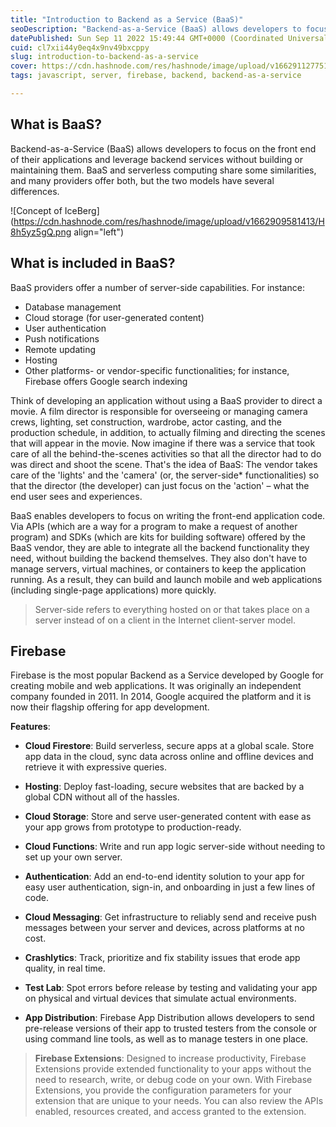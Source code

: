 ```yaml
---
title: "Introduction to Backend as a Service (BaaS)"
seoDescription: "Backend-as-a-Service (BaaS) allows developers to focus on the front end of their applications and leverage backend services without building them."
datePublished: Sun Sep 11 2022 15:49:44 GMT+0000 (Coordinated Universal Time)
cuid: cl7xii44y0eq4x9nv49bxcppy
slug: introduction-to-backend-as-a-service
cover: https://cdn.hashnode.com/res/hashnode/image/upload/v1662911277512/YE5kc3nbT.png
tags: javascript, server, firebase, backend, backend-as-a-service

---
```


## What is BaaS?
Backend-as-a-Service (BaaS) allows developers to focus on the front end of their applications and leverage backend services without building or maintaining them. BaaS and serverless computing share some similarities, and many providers offer both, but the two models have several differences.


![Concept of IceBerg](https://cdn.hashnode.com/res/hashnode/image/upload/v1662909581413/H8h5yz5gQ.png align="left")

## What is included in BaaS?
BaaS providers offer a number of server-side capabilities. For instance:

- Database management
- Cloud storage (for user-generated content)
- User authentication
- Push notifications
- Remote updating
- Hosting
- Other platforms- or vendor-specific functionalities; for instance, Firebase offers Google search indexing

Think of developing an application without using a BaaS provider to direct a movie. A film director is responsible for overseeing or managing camera crews, lighting, set construction, wardrobe, actor casting, and the production schedule, in addition, to actually filming and directing the scenes that will appear in the movie. Now imagine if there was a service that took care of all the behind-the-scenes activities so that all the director had to do was direct and shoot the scene. That's the idea of BaaS: The vendor takes care of the 'lights' and the 'camera' (or, the server-side* functionalities) so that the director (the developer) can just focus on the 'action' – what the end user sees and experiences.

BaaS enables developers to focus on writing the front-end application code. Via APIs (which are a way for a program to make a request of another program) and SDKs (which are kits for building software) offered by the BaaS vendor, they are able to integrate all the backend functionality they need, without building the backend themselves. They also don't have to manage servers, virtual machines, or containers to keep the application running. As a result, they can build and launch mobile and web applications (including single-page applications) more quickly.

> Server-side refers to everything hosted on or that takes place on a server instead of on a client in the Internet client-server model.

## Firebase
Firebase is the most popular Backend as a Service developed by Google for creating mobile and web applications. It was originally an independent company founded in 2011. In 2014, Google acquired the platform and it is now their flagship offering for app development.

**Features**:
- **Cloud Firestore**: Build serverless, secure apps at a global scale. Store app data in the cloud, sync data across online and offline devices and retrieve it with expressive queries.

- **Hosting**: Deploy fast-loading, secure websites that are backed by a global CDN without all of the hassles.

- **Cloud Storage**: Store and serve user-generated content with ease as your app grows from prototype to production-ready.

- **Cloud Functions**: Write and run app logic server-side without needing to set up your own server.

- **Authentication**: Add an end-to-end identity solution to your app for easy user authentication, sign-in, and onboarding in just a few lines of code.

- **Cloud Messaging**: Get infrastructure to reliably send and receive push messages between your server and devices, across platforms at no cost.

- **Crashlytics**: Track, prioritize and fix stability issues that erode app quality, in real time.

- **Test Lab**: Spot errors before release by testing and validating your app on physical and virtual devices that simulate actual environments.

- **App Distribution**: Firebase App Distribution allows developers to send pre-release versions of their app to trusted testers from the console or using command line tools, as well as to manage testers in one place.

> **Firebase Extensions**:  Designed to increase productivity, Firebase Extensions provide extended functionality to your apps without the need to research, write, or debug code on your own. With Firebase Extensions, you provide the configuration parameters for your extension that are unique to your needs. You can also review the APIs enabled, resources created, and access granted to the extension.

